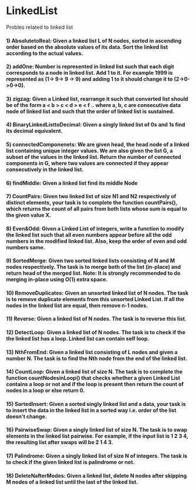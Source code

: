 # LinkedList
Probles related to linked list

#### 1) AbsolutetoReal: Given a linked list L of N nodes, sorted in ascending order based on the absolute values of its data. Sort the linked list according to the actual values.

#### 2) addOne: Number is represented in linked list such that each digit corresponds to a node in linked list. Add 1 to it. For example 1999 is represented as (1-> 9-> 9 -> 9) and adding 1 to it should change it to (2->0->0->0).

#### 3) zigzag: Given a Linked list, rearrange it such that converted list should be of the form a < b > c < d > e < f .. where a, b, c are consecutive data node of linked list and such that the order of linked list is sustained.

#### 4) BinaryLinkedListtoDecimal: Given a singly linked list of 0s and 1s find its decimal equivalent.

#### 5) connectedComponenets: We are given head, the head node of a linked list containing unique integer values. We are also given the list G, a subset of the values in the linked list. Return the number of connected components in G, where two values are connected if they appear consecutively in the linked list.

#### 6) findMiddle: Given a linked list find its middle Node

#### 7) CountPairs: Given two linked list of size N1 and N2 respectively of distinct elements, your task is to complete the function countPairs(), which returns the count of all pairs from both lists whose sum is equal to the given value X.

#### 8) Even&Odd: Given a Linked List of integers, write a function to modify the linked list such that all even numbers appear before all the odd numbers in the modified linked list. Also, keep the order of even and odd numbers same.

#### 9) SortedMerge: Given two sorted linked lists consisting of N and M nodes respectively. The task is to merge both of the list (in-place) and return head of the merged list. Note: It is strongly recommended to do merging in-place using O(1) extra space.

#### 10) RemoveDuplicates: Given an unsorted linked list of N nodes. The task is to remove duplicate elements from this unsorted Linked List. If all the nodes in the linked list are equal, then remove n-1 nodes.

#### 11) Reverse: Given a linked list of N nodes. The task is to reverse this list.

#### 12) DetectLoop: Given a linked list of N nodes. The task is to check if the the linked list has a loop. Linked list can contain self loop.

#### 13) NthFromEnd: Given a linked list consisting of L nodes and given a number N. The task is to find the Nth node from the end of the linked list.

#### 14) CountLoop: Given a linked list of size N. The task is to complete the function countNodesinLoop() that checks whether a given Linked List contains a loop or not and if the loop is present then return the count of nodes in a loop or else return 0.

#### 15) SortedInsert: Given a sorted singly linked list and a data, your task is to insert the data in the linked list in a sorted way i.e. order of the list doesn't change.

#### 16) PairwiseSwap: Given a singly linked list of size N. The task is to swap elements in the linked list pairwise. For example, if the input list is 1 2 3 4, the resulting list after swaps will be 2 1 4 3.

#### 17) Palindrome: Given a singly linked list of size N of integers. The task is to check if the given linked list is palindrome or not.

#### 18) DeleteNafterModes: Given a linked list, delete N nodes after skipping M nodes of a linked list until the last of the linked list.
